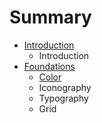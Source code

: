 # Summary

* [Introduction](README.md)
  * Introduction
* [Foundations](chapter1.md)
  * [Color](chapter1/colours.md)
  * Iconography
  * Typography
  * Grid

